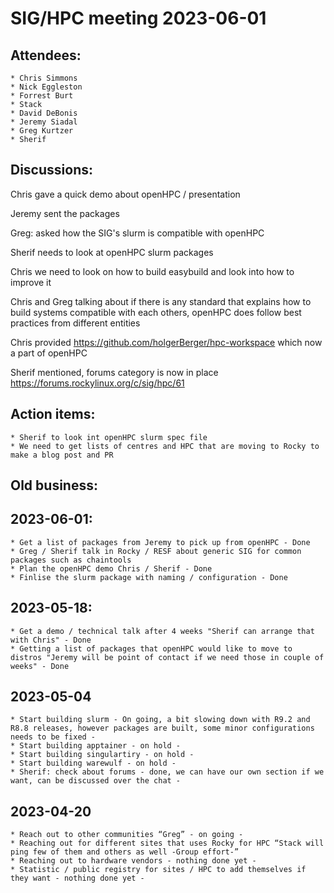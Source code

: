 # SIG/HPC meeting 2023-06-01

## Attendees:
    * Chris Simmons
    * Nick Eggleston
    * Forrest Burt
    * Stack
    * David DeBonis
    * Jeremy Siadal
    * Greg Kurtzer
    * Sherif

## Discussions:

Chris gave a quick demo about openHPC / presentation 

Jeremy sent the packages

Greg: asked how the SIG's slurm is compatible with openHPC

Sherif needs to look at openHPC slurm packages

Chris we need to look on how to build easybuild and look into how to improve it

Chris and Greg talking about if there is any standard that explains how to build systems compatible with each others, openHPC does follow best practices from different entities

Chris provided https://github.com/holgerBerger/hpc-workspace which now a part of openHPC

Sherif mentioned, forums category is now in place https://forums.rockylinux.org/c/sig/hpc/61

## Action items:
    * Sherif to look int openHPC slurm spec file
    * We need to get lists of centres and HPC that are moving to Rocky to make a blog post and PR

## Old business:

## 2023-06-01:

    * Get a list of packages from Jeremy to pick up from openHPC - Done
    * Greg / Sherif talk in Rocky / RESF about generic SIG for common packages such as chaintools
    * Plan the openHPC demo Chris / Sherif - Done
    * Finlise the slurm package with naming / configuration - Done

## 2023-05-18:
    * Get a demo / technical talk after 4 weeks "Sherif can arrange that with Chris" - Done
    * Getting a list of packages that openHPC would like to move to distros "Jeremy will be point of contact if we need those in couple of weeks" - Done

## 2023-05-04
    * Start building slurm - On going, a bit slowing down with R9.2 and R8.8 releases, however packages are built, some minor configurations needs to be fixed -
    * Start building apptainer - on hold -
    * Start building singulartiry - on hold -
    * Start building warewulf - on hold -
    * Sherif: check about forums - done, we can have our own section if we want, can be discussed over the chat -

## 2023-04-20
    * Reach out to other communities “Greg” - on going -
    * Reaching out for different sites that uses Rocky for HPC “Stack will ping few of them and others as well -Group effort-”
    * Reaching out to hardware vendors - nothing done yet -
    * Statistic / public registry for sites / HPC to add themselves if they want - nothing done yet -
